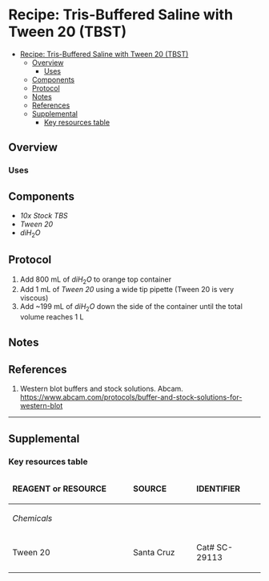 # Recipe: Tris-Buffered Saline with Tween 20 (TBST)

- [Recipe: Tris-Buffered Saline with Tween 20 (TBST)](#recipe-tris-buffered-saline-with-tween-20-tbst)
	- [Overview](#overview)
		- [Uses](#uses)
	- [Components](#components)
	- [Protocol](#protocol)
	- [Notes](#notes)
	- [References](#references)
	- [Supplemental](#supplemental)
		- [Key resources table](#key-resources-table)

## Overview
<!-- Description of chemical here -->

### Uses
<!-- Some uses -->

## Components
- *10x Stock TBS*
- *Tween 20*
- $diH_2O$

## Protocol
1. Add 800 mL of $diH_2O$ to orange top container
2. Add 1 mL of *Tween 20* using a wide tip pipette (Tween 20 is very viscous)
3. Add ~199 mL of $diH_2O$ down the side of the container until the total volume reaches 1 L 


## Notes
<!-- Some specific observations or modifications made -->

## References
1. Western blot buffers and stock solutions. Abcam. https://www.abcam.com/protocols/buffer-and-stock-solutions-for-western-blot

---

## Supplemental

### Key resources table
<table>
  <thead> 
    <tr>
      <td width="350">
        <p><strong>REAGENT or RESOURCE</strong></p>
      </td>
      <td width="150">
        <p><strong>SOURCE</strong></p>
      </td>
      <td width="150">
        <p><strong>IDENTIFIER</strong></p>
      </td>
  </thead>    
  <tbody>
    <tr>
      <td colspan="3" width="650">
        <p><i>Chemicals<i></p>
      </td>
    </tr>
	<tr>
      <td>
        <p>Tween 20</p>
      </td>
      <td>
        <p>Santa Cruz</p>
      </td>
      <td>
        <p>Cat# SC-29113</p>
      </td>
    </tr>